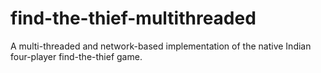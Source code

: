 # find-the-thief-multithreaded
A multi-threaded and network-based implementation of the native Indian four-player find-the-thief game.
